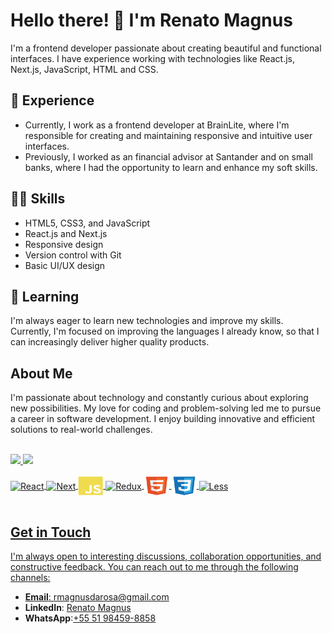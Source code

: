 <h1>Hello there! 👋 I'm Renato Magnus</h1>

 <p>I'm a frontend developer passionate about creating beautiful and functional interfaces. I have experience working with technologies like React.js, Next.js, JavaScript, HTML and CSS.</p>
 
 <h2>💼 Experience</h2>

  <ul>
    <li>Currently, I work as a frontend developer at BrainLite, where I'm responsible for creating and maintaining responsive and intuitive user interfaces.</li>
    <li>Previously, I worked as an financial advisor at Santander and on small banks, where I had the opportunity to learn and enhance my soft skills.</li>
  </ul>
  
  <h2>👨‍💻 Skills</h2>

  <ul>
    <li>HTML5, CSS3, and JavaScript</li>
    <li>React.js and Next.js</li>
    <li>Responsive design</li>
    <li>Version control with Git</li>
    <li>Basic UI/UX design</li>
  </ul>

<h2>🌱 Learning</h2>

  <p>I'm always eager to learn new technologies and improve my skills. Currently, I'm focused on improving the languages I already know, so that I can increasingly deliver higher quality products.</p>

 <h2>About Me</h2>
  <p>I'm passionate about technology and constantly curious about exploring new possibilities. My love for coding and problem-solving led me to pursue a career in software development. I enjoy building innovative and efficient solutions to real-world challenges.</p>
 
<br>
<div>
  <a href="https://github.com/renatomagnus">
  <img height="180em" src="https://github-readme-stats.vercel.app/api?username=renatomagnus&show_icons=true&theme=tokyonight&include_all_commits=true&count_private=true"/>
  <img height="180em" src="https://github-readme-stats.vercel.app/api/top-langs/?username=renatomagnus&layout=compact&langs_count=6&theme=tokyonight"/>
</div>
<div style="display: inline_block"><br>
  <img align="center" alt="React" height="30" width="40" src="https://cdn.jsdelivr.net/gh/devicons/devicon/icons/react/react-original.svg"></i>
          <img align="center" alt="Next" height="30" width="40" src="https://cdn.jsdelivr.net/gh/devicons/devicon/icons/nextjs/nextjs-original-wordmark.svg" />
  <img align="center" alt="Js" height="30" width="40" src="https://raw.githubusercontent.com/devicons/devicon/master/icons/javascript/javascript-plain.svg">
  <img align="center" alt="Redux" height="30" width="40" src="https://cdn.jsdelivr.net/gh/devicons/devicon/icons/redux/redux-original.svg" />   
  <img align="center" alt="HTML" height="30" width="40" src="https://raw.githubusercontent.com/devicons/devicon/master/icons/html5/html5-original.svg">
  <img align="center" alt="CSS" height="30" width="40" src="https://raw.githubusercontent.com/devicons/devicon/master/icons/css3/css3-original.svg">
  <img align="center" alt="Less" height="30" width="40" src="https://cdn.jsdelivr.net/gh/devicons/devicon/icons/less/less-plain-wordmark.svg" />
          
</div>
  <br>
 <div>
    <h2>Get in Touch</h2>
  <p>I'm always open to interesting discussions, collaboration opportunities, and constructive feedback. You can reach out to me through the following channels:</p>
<ul>
<li><strong>Email</strong>: <a href="mailto:rmagnusdarosa@gmail.com">rmagnusdarosa@gmail.com</a></li>
<li><strong>LinkedIn</strong>: <a href="https://www.linkedin.com/in/renato-magnus/">Renato Magnus</a></li>
<li><strong>WhatsApp</strong>:<a href="https://wa.me/5551984598858">+55 51 98459-8858</a></li>
</ul>
   </div>
